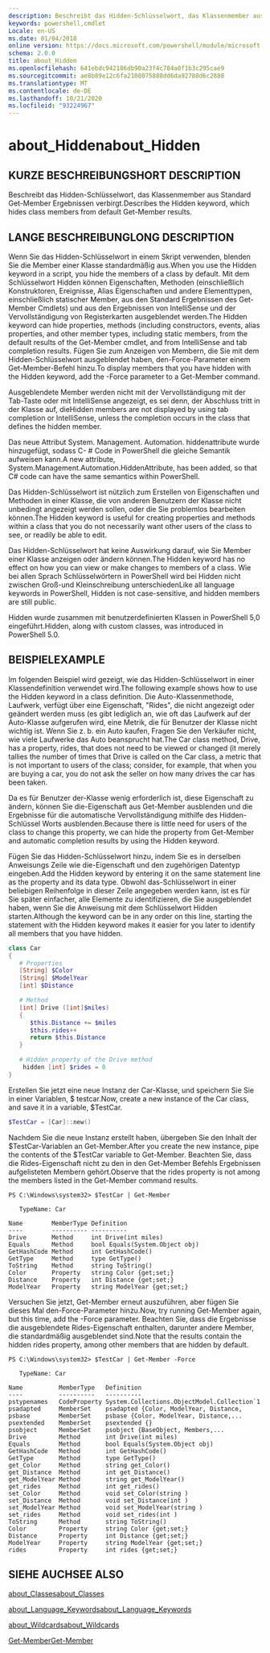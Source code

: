 ```yaml
---
description: Beschreibt das Hidden-Schlüsselwort, das Klassenmember aus Standard Get-Member Ergebnissen verbirgt.
keywords: powershell,cmdlet
Locale: en-US
ms.date: 01/04/2018
online version: https://docs.microsoft.com/powershell/module/microsoft.powershell.core/about/about_hidden?view=powershell-5.1&WT.mc_id=ps-gethelp
schema: 2.0.0
title: about_Hidden
ms.openlocfilehash: 641ebdc942186db90a23f4c784a0f1b3c295cae9
ms.sourcegitcommit: ae8b89e12c6fa2108075888dd6da92788d6c2888
ms.translationtype: MT
ms.contentlocale: de-DE
ms.lasthandoff: 10/21/2020
ms.locfileid: "93224967"
---
```

# <a name="about_hidden"></a><span data-ttu-id="924b1-104">about_Hidden</span><span class="sxs-lookup"><span data-stu-id="924b1-104">about_Hidden</span></span>

## <a name="short-description"></a><span data-ttu-id="924b1-105">KURZE BESCHREIBUNG</span><span class="sxs-lookup"><span data-stu-id="924b1-105">SHORT DESCRIPTION</span></span>
<span data-ttu-id="924b1-106">Beschreibt das Hidden-Schlüsselwort, das Klassenmember aus Standard Get-Member Ergebnissen verbirgt.</span><span class="sxs-lookup"><span data-stu-id="924b1-106">Describes the Hidden keyword, which hides class members from default Get-Member results.</span></span>

## <a name="long-description"></a><span data-ttu-id="924b1-107">LANGE BESCHREIBUNG</span><span class="sxs-lookup"><span data-stu-id="924b1-107">LONG DESCRIPTION</span></span>

<span data-ttu-id="924b1-108">Wenn Sie das Hidden-Schlüsselwort in einem Skript verwenden, blenden Sie die Member einer Klasse standardmäßig aus.</span><span class="sxs-lookup"><span data-stu-id="924b1-108">When you use the Hidden keyword in a script, you hide the members of a class by default.</span></span> <span data-ttu-id="924b1-109">Mit dem Schlüsselwort Hidden können Eigenschaften, Methoden (einschließlich Konstruktoren, Ereignisse, Alias Eigenschaften und andere Elementtypen, einschließlich statischer Member, aus den Standard Ergebnissen des Get-Member Cmdlets) und aus den Ergebnissen von IntelliSense und der Vervollständigung von Registerkarten ausgeblendet werden.</span><span class="sxs-lookup"><span data-stu-id="924b1-109">The Hidden keyword can hide properties, methods (including constructors, events, alias properties, and other member types, including static members, from the default results of the Get-Member cmdlet, and from IntelliSense and tab completion results.</span></span> <span data-ttu-id="924b1-110">Fügen Sie zum Anzeigen von Membern, die Sie mit dem Hidden-Schlüsselwort ausgeblendet haben, den-Force-Parameter einem Get-Member-Befehl hinzu.</span><span class="sxs-lookup"><span data-stu-id="924b1-110">To display members that you have hidden with the Hidden keyword, add the -Force parameter to a Get-Member command.</span></span>

<span data-ttu-id="924b1-111">Ausgeblendete Member werden nicht mit der Vervollständigung mit der Tab-Taste oder mit IntelliSense angezeigt, es sei denn, der Abschluss tritt in der Klasse auf, die</span><span class="sxs-lookup"><span data-stu-id="924b1-111">Hidden members are not displayed by using tab completion or IntelliSense, unless the completion occurs in the class that defines the hidden member.</span></span>

<span data-ttu-id="924b1-112">Das neue Attribut System. Management. Automation. hiddenattribute wurde hinzugefügt, sodass C- \# Code in PowerShell die gleiche Semantik aufweisen kann.</span><span class="sxs-lookup"><span data-stu-id="924b1-112">A new attribute, System.Management.Automation.HiddenAttribute, has been added, so that C\# code can have the same semantics within PowerShell.</span></span>

<span data-ttu-id="924b1-113">Das Hidden-Schlüsselwort ist nützlich zum Erstellen von Eigenschaften und Methoden in einer Klasse, die von anderen Benutzern der Klasse nicht unbedingt angezeigt werden sollen, oder die Sie problemlos bearbeiten können.</span><span class="sxs-lookup"><span data-stu-id="924b1-113">The Hidden keyword is useful for creating properties and methods within a class that you do not necessarily want other users of the class to see, or readily be able to edit.</span></span>

<span data-ttu-id="924b1-114">Das Hidden-Schlüsselwort hat keine Auswirkung darauf, wie Sie Member einer Klasse anzeigen oder ändern können.</span><span class="sxs-lookup"><span data-stu-id="924b1-114">The Hidden keyword has no effect on how you can view or make changes to members of a class.</span></span> <span data-ttu-id="924b1-115">Wie bei allen Sprach Schlüsselwörtern in PowerShell wird bei Hidden nicht zwischen Groß-und Kleinschreibung unterschieden</span><span class="sxs-lookup"><span data-stu-id="924b1-115">Like all language keywords in PowerShell, Hidden is not case-sensitive, and hidden members are still public.</span></span>

<span data-ttu-id="924b1-116">Hidden wurde zusammen mit benutzerdefinierten Klassen in PowerShell 5,0 eingeführt.</span><span class="sxs-lookup"><span data-stu-id="924b1-116">Hidden, along with custom classes, was introduced in PowerShell 5.0.</span></span>

## <a name="example"></a><span data-ttu-id="924b1-117">BEISPIEL</span><span class="sxs-lookup"><span data-stu-id="924b1-117">EXAMPLE</span></span>

<span data-ttu-id="924b1-118">Im folgenden Beispiel wird gezeigt, wie das Hidden-Schlüsselwort in einer Klassendefinition verwendet wird.</span><span class="sxs-lookup"><span data-stu-id="924b1-118">The following example shows how to use the Hidden keyword in a class definition.</span></span> <span data-ttu-id="924b1-119">Die Auto-Klassenmethode, Laufwerk, verfügt über eine Eigenschaft, "Rides", die nicht angezeigt oder geändert werden muss (es gibt lediglich an, wie oft das Laufwerk auf der Auto-Klasse aufgerufen wird, eine Metrik, die für Benutzer der Klasse nicht wichtig ist. Wenn Sie z. b. ein Auto kaufen, Fragen Sie den Verkäufer nicht, wie viele Laufwerke das Auto beansprucht hat.</span><span class="sxs-lookup"><span data-stu-id="924b1-119">The Car class method, Drive, has a property, rides, that does not need to be viewed or changed (it merely tallies the number of times that Drive is called on the Car class, a metric that is not important to users of the class; consider, for example, that when you are buying a car, you do not ask the seller on how many drives the car has been taken.</span></span>

<span data-ttu-id="924b1-120">Da es für Benutzer der-Klasse wenig erforderlich ist, diese Eigenschaft zu ändern, können Sie die-Eigenschaft aus Get-Member ausblenden und die Ergebnisse für die automatische Vervollständigung mithilfe des Hidden-Schlüssel Worts ausblenden.</span><span class="sxs-lookup"><span data-stu-id="924b1-120">Because there is little need for users of the class to change this property, we can hide the property from Get-Member and automatic completion results by using the Hidden keyword.</span></span>

<span data-ttu-id="924b1-121">Fügen Sie das Hidden-Schlüsselwort hinzu, indem Sie es in derselben Anweisungs Zeile wie die-Eigenschaft und den zugehörigen Datentyp eingeben.</span><span class="sxs-lookup"><span data-stu-id="924b1-121">Add the Hidden keyword by entering it on the same statement line as the property and its data type.</span></span> <span data-ttu-id="924b1-122">Obwohl das-Schlüsselwort in einer beliebigen Reihenfolge in dieser Zeile angegeben werden kann, ist es für Sie später einfacher, alle Elemente zu identifizieren, die Sie ausgeblendet haben, wenn Sie die Anweisung mit dem Schlüsselwort Hidden starten.</span><span class="sxs-lookup"><span data-stu-id="924b1-122">Although the keyword can be in any order on this line, starting the statement with the Hidden keyword makes it easier for you later to identify all members that you have hidden.</span></span>

```powershell
class Car
{
   # Properties
   [String] $Color
   [String] $ModelYear
   [int] $Distance

   # Method
   [int] Drive ([int]$miles)
   {
      $this.Distance += $miles
      $this.rides++
      return $this.Distance
   }

   # Hidden property of the Drive method
    hidden [int] $rides = 0
}
```

<span data-ttu-id="924b1-123">Erstellen Sie jetzt eine neue Instanz der Car-Klasse, und speichern Sie Sie in einer Variablen, \$ testcar.</span><span class="sxs-lookup"><span data-stu-id="924b1-123">Now, create a new instance of the Car class, and save it in a variable, \$TestCar.</span></span>

```powershell
$TestCar = [Car]::new()
```

<span data-ttu-id="924b1-124">Nachdem Sie die neue Instanz erstellt haben, übergeben Sie den Inhalt der $TestCar-Variablen an Get-Member.</span><span class="sxs-lookup"><span data-stu-id="924b1-124">After you create the new instance, pipe the contents of the $TestCar variable to Get-Member.</span></span> <span data-ttu-id="924b1-125">Beachten Sie, dass die Rides-Eigenschaft nicht zu den in den Get-Member Befehls Ergebnissen aufgelisteten Membern gehört.</span><span class="sxs-lookup"><span data-stu-id="924b1-125">Observe that the rides property is not among the members listed in the Get-Member command results.</span></span>

```output
PS C:\Windows\system32> $TestCar | Get-Member

   TypeName: Car

Name        MemberType Definition
----        ---------- ----------
Drive       Method     int Drive(int miles)
Equals      Method     bool Equals(System.Object obj)
GetHashCode Method     int GetHashCode()
GetType     Method     type GetType()
ToString    Method     string ToString()
Color       Property   string Color {get;set;}
Distance    Property   int Distance {get;set;}
ModelYear   Property   string ModelYear {get;set;}

```

<span data-ttu-id="924b1-126">Versuchen Sie jetzt, Get-Member erneut auszuführen, aber fügen Sie dieses Mal den-Force-Parameter hinzu.</span><span class="sxs-lookup"><span data-stu-id="924b1-126">Now, try running Get-Member again, but this time, add the -Force parameter.</span></span>
<span data-ttu-id="924b1-127">Beachten Sie, dass die Ergebnisse die ausgeblendete Rides-Eigenschaft enthalten, darunter andere Member, die standardmäßig ausgeblendet sind.</span><span class="sxs-lookup"><span data-stu-id="924b1-127">Note that the results contain the hidden rides property, among other members that are hidden by default.</span></span>

```output
PS C:\Windows\system32> $TestCar | Get-Member -Force

   TypeName: Car

Name          MemberType   Definition
----          ----------   ----------
pstypenames   CodeProperty System.Collections.ObjectModel.Collection`1
psadapted     MemberSet    psadapted {Color, ModelYear, Distance,
psbase        MemberSet    psbase {Color, ModelYear, Distance,...
psextended    MemberSet    psextended {}
psobject      MemberSet    psobject {BaseObject, Members,...
Drive         Method       int Drive(int miles)
Equals        Method       bool Equals(System.Object obj)
GetHashCode   Method       int GetHashCode()
GetType       Method       type GetType()
get_Color     Method       string get_Color()
get_Distance  Method       int get_Distance()
get_ModelYear Method       string get_ModelYear()
get_rides     Method       int get_rides()
set_Color     Method       void set_Color(string )
set_Distance  Method       void set_Distance(int )
set_ModelYear Method       void set_ModelYear(string )
set_rides     Method       void set_rides(int )
ToString      Method       string ToString()
Color         Property     string Color {get;set;}
Distance      Property     int Distance {get;set;}
ModelYear     Property     string ModelYear {get;set;}
rides         Property     int rides {get;set;}

```

## <a name="see-also"></a><span data-ttu-id="924b1-128">SIEHE AUCH</span><span class="sxs-lookup"><span data-stu-id="924b1-128">SEE ALSO</span></span>

[<span data-ttu-id="924b1-129">about_Classes</span><span class="sxs-lookup"><span data-stu-id="924b1-129">about_Classes</span></span>](about_Classes.md)

[<span data-ttu-id="924b1-130">about_Language_Keywords</span><span class="sxs-lookup"><span data-stu-id="924b1-130">about_Language_Keywords</span></span>](about_Language_Keywords.md)

[<span data-ttu-id="924b1-131">about_Wildcards</span><span class="sxs-lookup"><span data-stu-id="924b1-131">about_Wildcards</span></span>](about_Wildcards.md)

[<span data-ttu-id="924b1-132">Get-Member</span><span class="sxs-lookup"><span data-stu-id="924b1-132">Get-Member</span></span>](xref:Microsoft.PowerShell.Utility.Get-Member)

